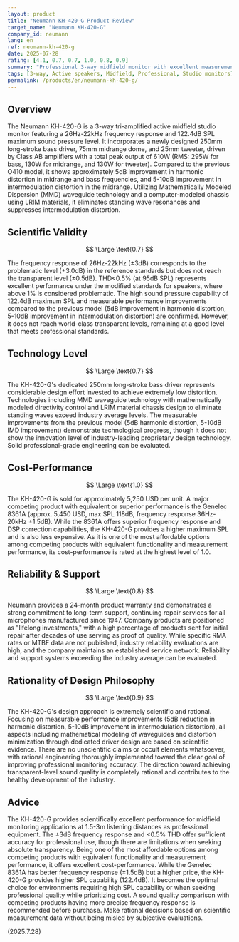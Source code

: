 ```yaml
---
layout: product
title: "Neumann KH-420-G Product Review"
target_name: "Neumann KH-420-G"
company_id: neumann
lang: en
ref: neumann-kh-420-g
date: 2025-07-28
rating: [4.1, 0.7, 0.7, 1.0, 0.8, 0.9]
summary: "Professional 3-way midfield monitor with excellent measurement performance and scientific design approach. Offers the best cost-performance among competing products with equivalent functionality, though does not achieve world-class transparent levels."
tags: [3-way, Active speakers, Midfield, Professional, Studio monitors]
permalink: /products/en/neumann-kh-420-g/
---
```

## Overview

The Neumann KH-420-G is a 3-way tri-amplified active midfield studio monitor featuring a 26Hz-22kHz frequency response and 122.4dB SPL maximum sound pressure level. It incorporates a newly designed 250mm long-stroke bass driver, 75mm midrange dome, and 25mm tweeter, driven by Class AB amplifiers with a total peak output of 610W (RMS: 295W for bass, 130W for midrange, and 130W for tweeter). Compared to the previous O410 model, it shows approximately 5dB improvement in harmonic distortion in midrange and bass frequencies, and 5-10dB improvement in intermodulation distortion in the midrange. Utilizing Mathematically Modeled Dispersion (MMD) waveguide technology and a computer-modeled chassis using LRIM materials, it eliminates standing wave resonances and suppresses intermodulation distortion.

## Scientific Validity

$$ \Large \text{0.7} $$

The frequency response of 26Hz-22kHz (±3dB) corresponds to the problematic level (±3.0dB) in the reference standards but does not reach the transparent level (±0.5dB). THD<0.5% (at 95dB SPL) represents excellent performance under the modified standards for speakers, where above 1% is considered problematic. The high sound pressure capability of 122.4dB maximum SPL and measurable performance improvements compared to the previous model (5dB improvement in harmonic distortion, 5-10dB improvement in intermodulation distortion) are confirmed. However, it does not reach world-class transparent levels, remaining at a good level that meets professional standards.

## Technology Level

$$ \Large \text{0.7} $$

The KH-420-G's dedicated 250mm long-stroke bass driver represents considerable design effort invested to achieve extremely low distortion. Technologies including MMD waveguide technology with mathematically modeled directivity control and LRIM material chassis design to eliminate standing waves exceed industry average levels. The measurable improvements from the previous model (5dB harmonic distortion, 5-10dB IMD improvement) demonstrate technological progress, though it does not show the innovation level of industry-leading proprietary design technology. Solid professional-grade engineering can be evaluated.

## Cost-Performance

$$ \Large \text{1.0} $$

The KH-420-G is sold for approximately 5,250 USD per unit. A major competing product with equivalent or superior performance is the Genelec 8361A (approx. 5,450 USD, max SPL 118dB, frequency response 36Hz-20kHz ±1.5dB). While the 8361A offers superior frequency response and DSP correction capabilities, the KH-420-G provides a higher maximum SPL and is also less expensive. As it is one of the most affordable options among competing products with equivalent functionality and measurement performance, its cost-performance is rated at the highest level of 1.0.

## Reliability & Support

$$ \Large \text{0.8} $$

Neumann provides a 24-month product warranty and demonstrates a strong commitment to long-term support, continuing repair services for all microphones manufactured since 1947. Company products are positioned as "lifelong investments," with a high percentage of products sent for initial repair after decades of use serving as proof of quality. While specific RMA rates or MTBF data are not published, industry reliability evaluations are high, and the company maintains an established service network. Reliability and support systems exceeding the industry average can be evaluated.

## Rationality of Design Philosophy

$$ \Large \text{0.9} $$

The KH-420-G's design approach is extremely scientific and rational. Focusing on measurable performance improvements (5dB reduction in harmonic distortion, 5-10dB improvement in intermodulation distortion), all aspects including mathematical modeling of waveguides and distortion minimization through dedicated driver design are based on scientific evidence. There are no unscientific claims or occult elements whatsoever, with rational engineering thoroughly implemented toward the clear goal of improving professional monitoring accuracy. The direction toward achieving transparent-level sound quality is completely rational and contributes to the healthy development of the industry.

## Advice

The KH-420-G provides scientifically excellent performance for midfield monitoring applications at 1.5-3m listening distances as professional equipment. The ±3dB frequency response and <0.5% THD offer sufficient accuracy for professional use, though there are limitations when seeking absolute transparency. Being one of the most affordable options among competing products with equivalent functionality and measurement performance, it offers excellent cost-performance. While the Genelec 8361A has better frequency response (±1.5dB) but a higher price, the KH-420-G provides higher SPL capability (122.4dB). It becomes the optimal choice for environments requiring high SPL capability or when seeking professional quality while prioritizing cost. A sound quality comparison with competing products having more precise frequency response is recommended before purchase. Make rational decisions based on scientific measurement data without being misled by subjective evaluations.

(2025.7.28)
